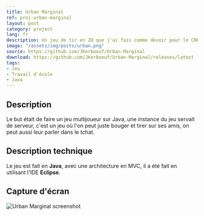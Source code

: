 ```yaml
---
title: Urban Marginal
ref: proj-urban-marginal
layout: post
category: project
lang: fr
description: Un jeu de tir en 2D que j'ai fais comme devoir pour le CNED
image: "/assets/img/posts/urban.png"
source: https://github.com/JKerboeuf/Urban-Marginal
download: https://github.com/JKerboeuf/Urban-Marginal/releases/latest
tags:
- Jeu
- Travail d'école
- Java
---
```


## Description

Le but était de faire un jeu multijoueur sur Java, une instance du jeu servait de serveur, c'est un jeu où l'on peut juste bouger et tirer sur ses amis, on peut aussi leur parler dans le tchat.

## Description technique

Le jeu est fait en **Java**, avec une architecture en MVC, il a été fait en utilisant l'IDE **Eclipse**.

## Capture d'écran

![Urban Marginal screenshot](https://i.imgur.com/QdeYKwh.png)
